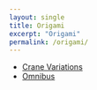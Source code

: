 ```yaml
---
layout: single
title: Origami
excerpt: "Origami"
permalink: /origami/
---
```


- [Crane Variations](/origami/cranes)
- [Omnibus](/origami/omnibus)
